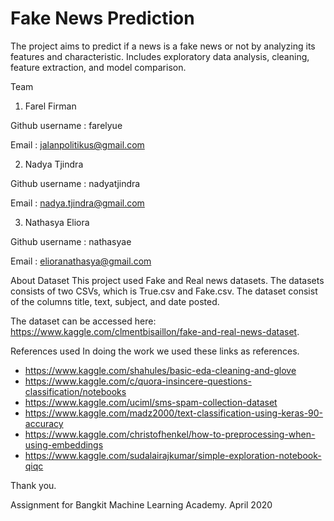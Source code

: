# Fake News Prediction

The project aims to predict if a news is a fake news or not by analyzing its features and characteristic. Includes exploratory data analysis, cleaning, feature extraction, and model comparison.

Team
1. Farel Firman

Github username : farelyue

Email : jalanpolitikus@gmail.com

2. Nadya Tjindra

Github username : nadyatjindra

Email : nadya.tjindra@gmail.com

3. Nathasya Eliora

Github username : nathasyae

Email : elioranathasya@gmail.com


About Dataset
This project used Fake and Real news datasets. The datasets consists of two CSVs, which is True.csv and Fake.csv. The dataset consist of the columns title, text, subject, and date posted. 

The dataset can be accessed here: https://www.kaggle.com/clmentbisaillon/fake-and-real-news-dataset.

References used
In doing the work we used these links as references.
- https://www.kaggle.com/shahules/basic-eda-cleaning-and-glove
- https://www.kaggle.com/c/quora-insincere-questions-classification/notebooks
- https://www.kaggle.com/uciml/sms-spam-collection-dataset
- https://www.kaggle.com/madz2000/text-classification-using-keras-90-accuracy
- https://www.kaggle.com/christofhenkel/how-to-preprocessing-when-using-embeddings 
- https://www.kaggle.com/sudalairajkumar/simple-exploration-notebook-qiqc

Thank you.

Assignment for Bangkit Machine Learning Academy.
April 2020
